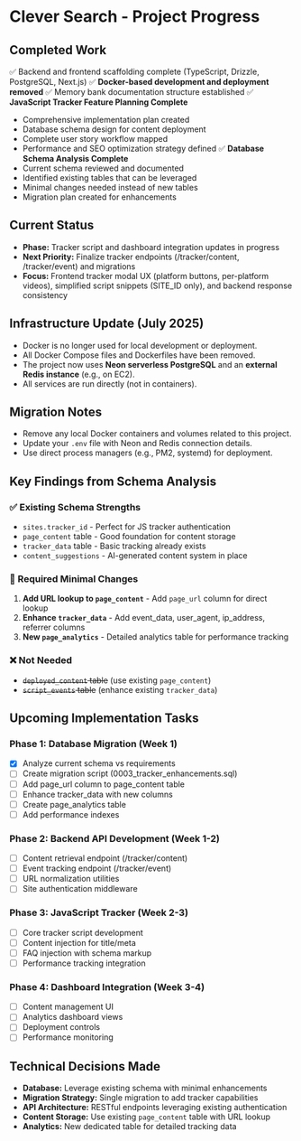 # Clever Search - Project Progress

## Completed Work
✅ Backend and frontend scaffolding complete (TypeScript, Drizzle, PostgreSQL, Next.js)
✅ **Docker-based development and deployment removed**
✅ Memory bank documentation structure established
✅ **JavaScript Tracker Feature Planning Complete**
  - Comprehensive implementation plan created
  - Database schema design for content deployment
  - Complete user story workflow mapped
  - Performance and SEO optimization strategy defined
✅ **Database Schema Analysis Complete**
  - Current schema reviewed and documented
  - Identified existing tables that can be leveraged
  - Minimal changes needed instead of new tables
  - Migration plan created for enhancements

## Current Status
- **Phase:** Tracker script and dashboard integration updates in progress
- **Next Priority:** Finalize tracker endpoints (/tracker/content, /tracker/event) and migrations
- **Focus:** Frontend tracker modal UX (platform buttons, per-platform videos), simplified script snippets (SITE_ID only), and backend response consistency

## Infrastructure Update (July 2025)
- Docker is no longer used for local development or deployment.
- All Docker Compose files and Dockerfiles have been removed.
- The project now uses **Neon serverless PostgreSQL** and an **external Redis instance** (e.g., on EC2).
- All services are run directly (not in containers).

## Migration Notes
- Remove any local Docker containers and volumes related to this project.
- Update your `.env` file with Neon and Redis connection details.
- Use direct process managers (e.g., PM2, systemd) for deployment.

## Key Findings from Schema Analysis

### ✅ Existing Schema Strengths
- `sites.tracker_id` - Perfect for JS tracker authentication
- `page_content` table - Good foundation for content storage
- `tracker_data` table - Basic tracking already exists
- `content_suggestions` - AI-generated content system in place

### 🔄 Required Minimal Changes
1. **Add URL lookup to `page_content`** - Add `page_url` column for direct lookup
2. **Enhance `tracker_data`** - Add event_data, user_agent, ip_address, referrer columns
3. **New `page_analytics`** - Detailed analytics table for performance tracking

### ❌ Not Needed
- ~~`deployed_content` table~~ (use existing `page_content`)
- ~~`script_events` table~~ (enhance existing `tracker_data`)

## Upcoming Implementation Tasks

### Phase 1: Database Migration (Week 1)
- [x] Analyze current schema vs requirements
- [ ] Create migration script (0003_tracker_enhancements.sql)
- [ ] Add page_url column to page_content table
- [ ] Enhance tracker_data with new columns
- [ ] Create page_analytics table
- [ ] Add performance indexes

### Phase 2: Backend API Development (Week 1-2)
- [ ] Content retrieval endpoint (/tracker/content)
- [ ] Event tracking endpoint (/tracker/event)
- [ ] URL normalization utilities
- [ ] Site authentication middleware

### Phase 3: JavaScript Tracker (Week 2-3)
- [ ] Core tracker script development
- [ ] Content injection for title/meta
- [ ] FAQ injection with schema markup
- [ ] Performance tracking integration

### Phase 4: Dashboard Integration (Week 3-4)
- [ ] Content management UI
- [ ] Analytics dashboard views
- [ ] Deployment controls
- [ ] Performance monitoring

## Technical Decisions Made
- **Database:** Leverage existing schema with minimal enhancements
- **Migration Strategy:** Single migration to add tracker capabilities
- **API Architecture:** RESTful endpoints leveraging existing authentication
- **Content Storage:** Use existing `page_content` table with URL lookup
- **Analytics:** New dedicated table for detailed tracking data 